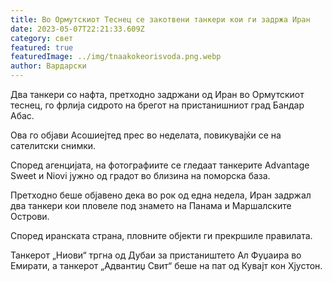 ```yaml
---
title: Во Ормутскиот Теснец се закотвени танкери кои ги задржа Иран
date: 2023-05-07T22:21:33.609Z
category: свет
featured: true
featuredImage: ../img/tnaakokeorisvoda.png.webp
author: Вардарски
---
```


Два танкери со нафта, претходно задржани од Иран во Ормутскиот теснец, го фрлија сидрото на брегот на пристанишниот град Бандар Абас.

Ова го објави Асошиејтед прес во неделата, повикувајќи се на сателитски снимки.

Според агенцијата, на фотографиите се гледаат танкерите Advantage Sweet и Niovi јужно од градот во близина на поморска база.

Претходно беше објавено дека во рок од една недела, Иран задржал два танкери кои пловеле под знамето на Панама и Маршалските Острови.

Според иранската страна, пловните објекти ги прекршиле правилата.

Танкерот „Ниови“ тргна од Дубаи за пристаништето Ал Фуџаира во Емирати, а танкерот „Адвантиџ Свит“ беше на пат од Кувајт кон Хјустон.
